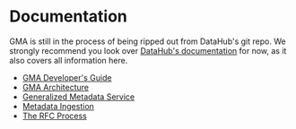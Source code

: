 # Documentation

GMA is still in the process of being ripped out from DataHub's git repo. We strongly recommend you look over
[DataHub's documentation](https://github.com/linkedin/datahub-gma/tree/master/docs) for now, as it also covers all
information here.

- [GMA Developer's Guide](developers.md)
- [GMA Architecture](architecture/architecture.md)
- [Generalized Metadata Service](https://github.com/linkedin/datahub/tree/master/gms)
- [Metadata Ingestion](https://github.com/linkedin/datahub/tree/master/metadata-ingestion)
- [The RFC Process](rfc.md)
